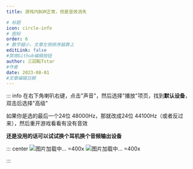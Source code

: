 ```yaml
---
title: 游戏内BGM正常，但是音效消失 

# 标题
icon: circle-info
# 图标
order: 6
# 数字越小，文章左侧排序越靠上
editLink: false
#禁用Github编辑按钮
author: 三回転Tstar
#作者
date: 2023-08-01
#文章编辑日期
---
```

::: info
在右下角喇叭右键，点击"声音"，然后选择"播放"项页，找到**默认设备**，双击后选择"高级"

如果你是选的最后一个24位 48000Hz，那就改成24位 44100Hz（或者反过来），然后重开游戏看看有没有音效

**还是没用的话可以试试换个耳机换个音频输出设备**

::: center
![图片加载中... =400x](https://bu.dusays.com/2024/01/21/65acc5db706d2.webp " ") ![图片加载中... =400x](https://bu.dusays.com/2024/01/21/65acc5e68ece3.webp " ")

:::

